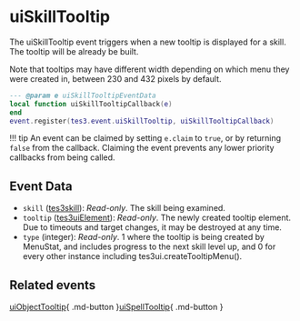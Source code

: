 # uiSkillTooltip
<div class="search_terms" style="display: none">uiskilltooltip</div>

<!---
	This file is autogenerated. Do not edit this file manually. Your changes will be ignored.
	More information: https://github.com/MWSE/MWSE/tree/master/docs
-->

The uiSkillTooltip event triggers when a new tooltip is displayed for a skill. The tooltip will be already be built.

Note that tooltips may have different width depending on which menu they were created in, between 230 and 432 pixels by default.
	

```lua
--- @param e uiSkillTooltipEventData
local function uiSkillTooltipCallback(e)
end
event.register(tes3.event.uiSkillTooltip, uiSkillTooltipCallback)
```

!!! tip
	An event can be claimed by setting `e.claim` to `true`, or by returning `false` from the callback. Claiming the event prevents any lower priority callbacks from being called.

## Event Data

* `skill` ([tes3skill](../../types/tes3skill)): *Read-only*. The skill being examined.
* `tooltip` ([tes3uiElement](../../types/tes3uiElement)): *Read-only*. The newly created tooltip element. Due to timeouts and target changes, it may be destroyed at any time.
* `type` (integer): *Read-only*. 1 where the tooltip is being created by MenuStat, and includes progress to the next skill level up, and 0 for every other instance including tes3ui.createTooltipMenu().


## Related events

[uiObjectTooltip](../uiObjectTooltip/){ .md-button }[uiSpellTooltip](../uiSpellTooltip/){ .md-button }

